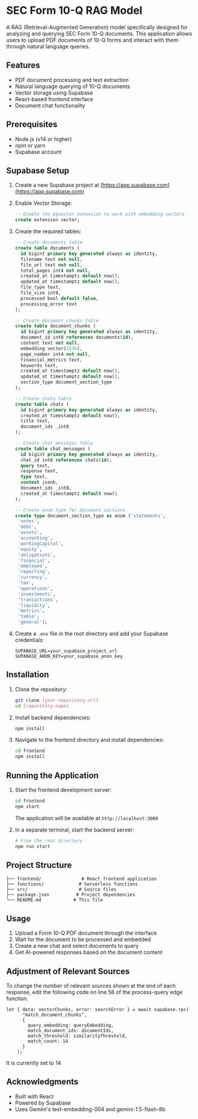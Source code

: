 # SEC Form 10-Q RAG Model

A RAG (Retrieval-Augmented Generation) model specifically designed for analyzing and querying SEC Form 10-Q documents. This application allows users to upload PDF documents of 10-Q forms and interact with them through natural language queries.

## Features

- PDF document processing and text extraction
- Natural language querying of 10-Q documents
- Vector storage using Supabase
- React-based frontend interface
- Document chat functionality

## Prerequisites

- Node.js (v14 or higher)
- npm or yarn
- Supabase account


## Supabase Setup

1. Create a new Supabase project at [https://app.supabase.com](https://app.supabase.com)

2. Enable Vector Storage:
   ```sql
   -- Enable the pgvector extension to work with embedding vectors
   create extension vector;
   ```

3. Create the required tables:
   ```sql
   -- Create documents table
   create table documents (
     id bigint primary key generated always as identity,
     filename text not null,
     file_url text not null,
     total_pages int4 not null,
     created_at timestamptz default now(),
     updated_at timestamptz default now(),
     file_type text,
     file_size int8,
     processed bool default false,
     processing_error text
   );

   -- Create document_chunks table
   create table document_chunks (
     id bigint primary key generated always as identity,
     document_id int8 references documents(id),
     content text not null,
     embedding vector(1536),
     page_number int4 not null,
     financial_metrics text,
     keywords text,
     created_at timestamptz default now(),
     updated_at timestamptz default now(),
     section_type document_section_type
   );

   -- Create chats table
   create table chats (
     id bigint primary key generated always as identity,
     created_at timestamptz default now(),
     title text,
     document_ids _int8
   );

   -- Create chat_messages table
   create table chat_messages (
     id bigint primary key generated always as identity,
     chat_id int8 references chats(id),
     query text,
     response text,
     type text,
     context jsonb,
     document_ids _int8,
     created_at timestamptz default now()
   );

   -- Create enum type for document sections
   create type document_section_type as enum ('statements',
    'notes',
    'debt',
    'assets',
    'accounting',
    'workingCapital',
    'equity',
    'obligations',
    'financial',
    'employee',
    'reporting',
    'currency',
    'tax',
    'operations',
    'investments',
    'transactions',
    'liquidity',
    'metrics',
    'table',
    'general');
   ```

4. Create a `.env` file in the root directory and add your Supabase credentials:
   ```
   SUPABASE_URL=your_supabase_project_url
   SUPABASE_ANON_KEY=your_supabase_anon_key
   ```

## Installation

1. Clone the repository:
   ```bash
   git clone [your-repository-url]
   cd [repository-name]
   ```

2. Install backend dependencies:
   ```bash
   npm install
   ```

3. Navigate to the frontend directory and install dependencies:
   ```bash
   cd frontend
   npm install
   ```

## Running the Application

1. Start the frontend development server:
   ```bash
   cd frontend
   npm start
   ```
   The application will be available at `http://localhost:3000`

2. In a separate terminal, start the backend server:
   ```bash
   # From the root directory
   npm run start
   ```

## Project Structure

```
├── frontend/               # React frontend application
├── functions/             # Serverless functions
├── src/                   # Source files
├── package.json          # Project dependencies
└── README.md            # This file
```

## Usage

1. Upload a Form 10-Q PDF document through the interface
2. Wait for the document to be processed and embedded
3. Create a new chat and select documents to query
4. Get AI-powered responses based on the document content

## Adjustment of Relevant Sources
To change the number of relevant sources shown at the end of each response, edit the following code on line 56 of the process-query edge function.
```
let { data: vectorChunks, error: searchError } = await supabase.rpc(
      "match_document_chunks",
      {
        query_embedding: queryEmbedding,
        match_document_ids: documentIds,
        match_threshold: similarityThreshold,
        match_count: 14
      }
    );
```
It is currently set to 14



## Acknowledgments

- Built with React
- Powered by Supabase
- Uses Gemini's text-embedding-004 and gemini-1.5-flash-8b
